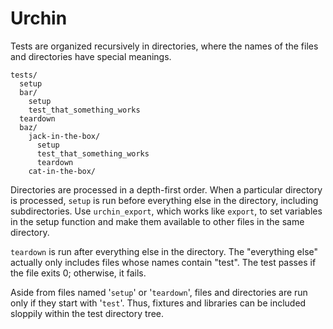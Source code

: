 Urchin
====

Tests are organized recursively in directories, where the names of the files
and directories have special meanings.

    tests/
      setup
      bar/
        setup
        test_that_something_works
      teardown
      baz/
        jack-in-the-box/
          setup
          test_that_something_works
          teardown
        cat-in-the-box/

Directories are processed in a depth-first order. When a particular directory
is processed, `setup` is run before everything else in the directory, including
subdirectories. Use `urchin_export`, which works like `export`, to set variables
in the setup function and make them available to other files in the same
directory.

`teardown` is run after everything else in the directory. The "everything else"
actually only includes files whose names contain "test". The test passes if the
file exits 0; otherwise, it fails.

Aside from files named '`setup`' or '`teardown`', files and directories are run
only if they start with '`test`'. Thus, fixtures and libraries can be included
sloppily within the test directory tree.
